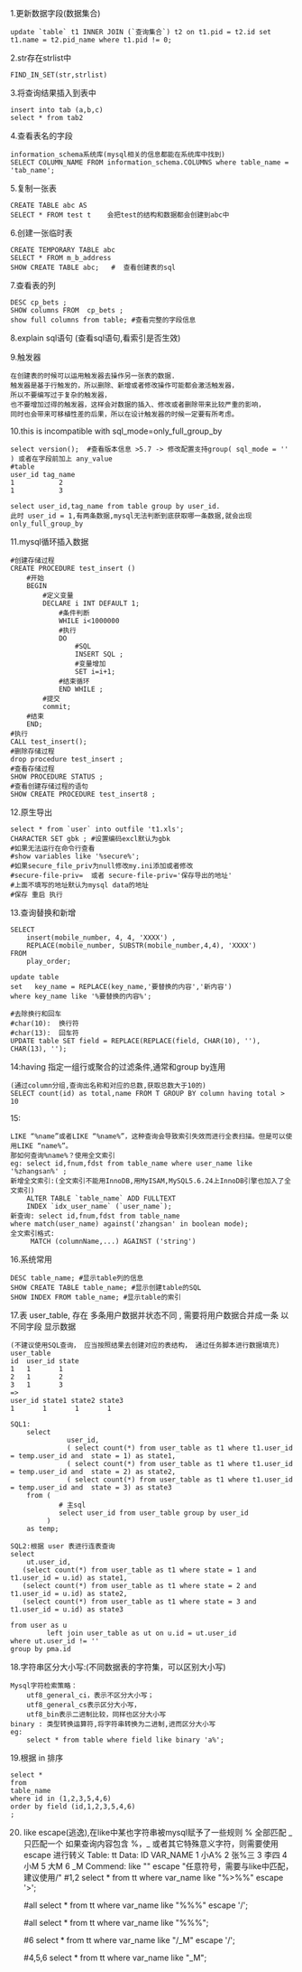 1.更新数据字段(数据集合)

	update `table` t1 INNER JOIN (`查询集合`) t2 on t1.pid = t2.id set t1.name = t2.pid_name where t1.pid != 0;

2.str存在strlist中 

    FIND_IN_SET(str,strlist)

3.将查询结果插入到表中
	
	insert into tab (a,b,c) 
	select * from tab2
	
4.查看表名的字段

	information_schema系统库(mysql相关的信息都能在系统库中找到)
	SELECT COLUMN_NAME FROM information_schema.COLUMNS where table_name = 'tab_name';
		
5.复制一张表
 
    CREATE TABLE abc AS
    SELECT * FROM test t 	会把test的结构和数据都会创建到abc中
   
6.创建一张临时表

    CREATE TEMPORARY TABLE abc
    SELECT * FROM m_b_address
    SHOW CREATE TABLE abc;   #  查看创建表的sql
   
7.查看表的列

    DESC cp_bets ; 	
    SHOW columns FROM  cp_bets ;
    show full columns from table; #查看完整的字段信息

8.explain sql语句 (查看sql语句,看索引是否生效)   
 
9.触发器

    在创建表的时候可以运用触发器去操作另一张表的数据.
    触发器是基于行触发的，所以删除、新增或者修改操作可能都会激活触发器，
    所以不要编写过于复杂的触发器，
    也不要增加过得的触发器，这样会对数据的插入、修改或者删除带来比较严重的影响，
    同时也会带来可移植性差的后果，所以在设计触发器的时候一定要有所考虑。
   
10.this is incompatible with sql_mode=only_full_group_by

	select version();  #查看版本信息 >5.7 -> 修改配置支持group( sql_mode = '' ) 或者在字段前加上 any_value
    #table
    user_id tag_name
    1           2
    1           3
     	
	select user_id,tag_name from table group by user_id.
	此时 user_id = 1,有两条数据,mysql无法判断到底获取哪一条数据,就会出现 only_full_group_by

	
11.mysql循环插入数据

	#创建存储过程
	CREATE PROCEDURE test_insert () 
		#开始
		BEGIN
			#定义变量 
			DECLARE i INT DEFAULT 1;
				#条件判断
				WHILE i<1000000 
				#执行
				DO 
					#SQL
					INSERT SQL ;
					#变量增加
					SET i=i+1;
				#结束循环 
				END WHILE ;
			#提交 
			commit; 
		#结束
		END;
	#执行
	CALL test_insert();	
	#删除存储过程
	drop procedure test_insert ;
	#查看存储过程
	SHOW PROCEDURE STATUS ;
	#查看创建存储过程的语句
	SHOW CREATE PROCEDURE test_insert8 ;
	
12.原生导出

	select * from `user` into outfile 't1.xls';	
	CHARACTER SET gbk ; #设置编码excl默认为gbk
	#如果无法运行在命令行查看
	#show variables like '%secure%';
	#如果secure_file_priv为null修改my.ini添加或者修改
	#secure-file-priv=  或者 secure-file-priv='保存导出的地址'
	#上面不填写的地址默认为mysql data的地址
	#保存 重启 执行
	
13.查询替换和新增

	SELECT
	 	insert(mobile_number, 4, 4, 'XXXX') ,
	 	REPLACE(mobile_number, SUBSTR(mobile_number,4,4), 'XXXX')
	FROM
		play_order;
		
	update table
    set   key_name = REPLACE(key_name,'要替换的内容','新内容') 
    where key_name like '%要替换的内容%';
    
    #去除换行和回车
    #char(10):  换行符
    #char(13):  回车符
    UPDATE table SET field = REPLACE(REPLACE(field, CHAR(10), ''), CHAR(13), '');
		
14:having 指定一组行或聚合的过滤条件,通常和group by连用

    (通过column分组,查询出名称和对应的总数,获取总数大于10的)
    SELECT count(id) as total,name FROM T GROUP BY column having total > 10
    
15:

    LIKE “%name”或者LIKE “%name%”，这种查询会导致索引失效而进行全表扫描。但是可以使用LIKE “name%”。
    那如何查询%name%？使用全文索引
    eg: select id,fnum,fdst from table_name where user_name like '%zhangsan%' ;
    新增全文索引:(全文索引不能用InnoDB,用MyISAM,MySQL5.6.24上InnoDB引擎也加入了全文索引)
        ALTER TABLE `table_name` ADD FULLTEXT
        INDEX `idx_user_name` (`user_name`);
    新查询: select id,fnum,fdst from table_name
    where match(user_name) against('zhangsan' in boolean mode);
    全文索引格式:
         MATCH (columnName,...) AGAINST ('string')
16.系统常用

    DESC table_name; #显示table列的信息
    SHOW CREATE TABLE table_name; #显示创建table的SQL
    SHOW INDEX FROM table_name; #显示table的索引
    
17.表 user_table, 存在 多条用户数据并状态不同 , 需要将用户数据合并成一条 以不同字段 显示数据

    (不建议使用SQL查询， 应当按照结果去创建对应的表结构， 通过任务脚本进行数据填充)
    user_table
    id  user_id state
    1   1       1
    2   1       2
    3   1       3
    =>
    user_id state1 state2 state3
    1       1       1       1

    SQL1:
        select
                  user_id,
                  ( select count(*) from user_table as t1 where t1.user_id = temp.user_id and  state = 1) as state1,
                  ( select count(*) from user_table as t1 where t1.user_id = temp.user_id and  state = 2) as state2,
                  ( select count(*) from user_table as t1 where t1.user_id = temp.user_id and  state = 3) as state3
        from (
                # 主sql
                select user_id from user_table group by user_id
             )
        as temp;

    SQL2:根据 user 表进行连表查询
    select
        ut.user_id,
       (select count(*) from user_table as t1 where state = 1 and t1.user_id = u.id) as state1,
       (select count(*) from user_table as t1 where state = 2 and t1.user_id = u.id) as state2,
       (select count(*) from user_table as t1 where state = 3 and t1.user_id = u.id) as state3

    from user as u
             left join user_table as ut on u.id = ut.user_id
    where ut.user_id != ''
    group by pma.id

18.字符串区分大小写:(不同数据表的字符集，可以区别大小写)

    Mysql字符检索策略：
        utf8_general_ci，表示不区分大小写；
        utf8_general_cs表示区分大小写，
        utf8_bin表示二进制比较，同样也区分大小写
    binary : 类型转换运算符,将字符串转换为二进制,进而区分大小写
    eg:
        select * from table where field like binary 'a%';
        
19.根据 in 排序

    select * 
    from 
    table_name
    where id in (1,2,3,5,4,6)
    order by field (id,1,2,3,5,4,6)
    ;        

20. like escape(逃逸),在like中某也字符串被mysql赋予了一些规则
    %   全部匹配
    _   只匹配一个
    如果查询内容包含 %，_ 或者其它特殊意义字符，则需要使用 escape 进行转义
    Table: tt
    Data:
        ID  VAR_NAME
        1	小A%
        2	张%三
        3	李四
        4	小M
        5	大M
        6	_M
    Commend:  like "" escape "任意符号，需要与like中匹配，建议使用/"
    #1,2
    select * from tt where var_name like "%>%%" escape '>';
    
    #all
    select * from tt where var_name like "%%%" escape '/';
    
    #all
    select * from tt where var_name like "%%%";
    
    #6
    select * from tt where var_name like "/_M" escape '/';
    
    #4,5,6
    select * from tt where var_name like "_M";
    
    
